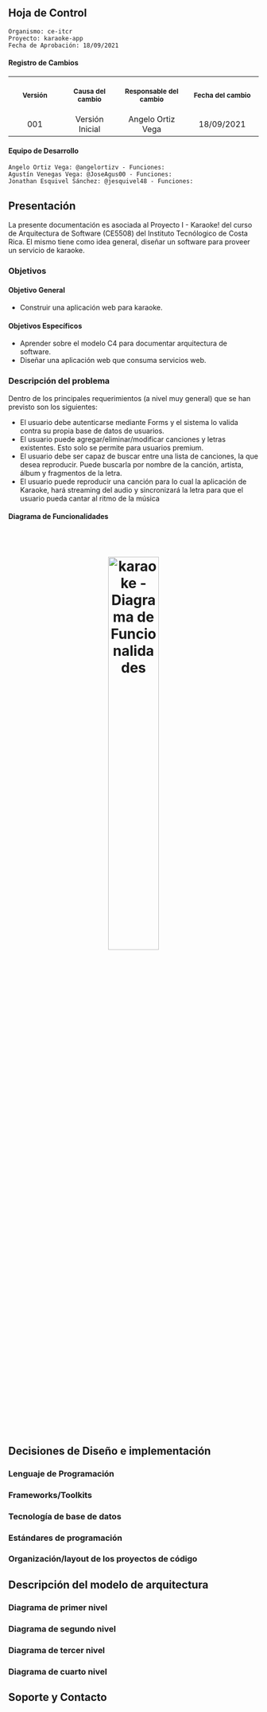 ## Hoja de Control

```
Organismo: ce-itcr
Proyecto: karaoke-app
Fecha de Aprobación: 18/09/2021
```

#### Registro de Cambios

<table>
  <tr>
    <th align="center">
      <img width="441" height="1">
      <p><small>Versión</small></p>
    </th>
    <th align="center">
      <img width="441" height="1">
      <p><small>Causa del cambio</small></p>
    </th>
    <th align="center">
      <img width="441" height="1">
      <p><small>Responsable del cambio</small></p>
    </th>
    <th align="center">
      <img width="441" height="1">
      <p><small>Fecha del cambio</small></p>
    </th>
  </tr>
  <tr>
    <td align="center">
      001
    </td>
    <td align="center">
      Versión Inicial
    </td>
    <td align="center">
      Angelo Ortiz Vega
    </td>
    <td align="center">
      18/09/2021
    </td>
  </tr>
</table>

#### Equipo de Desarrollo


```
Angelo Ortiz Vega: @angelortizv - Funciones:
Agustín Venegas Vega: @JoseAgus00 - Funciones:
Jonathan Esquivel Sánchez: @jesquivel48 - Funciones: 
```

## Presentación 

La presente documentación es asociada al Proyecto I - Karaoke! del curso de Arquitectura de Software (CE5508) del Instituto Tecnólogico de Costa Rica. El mismo tiene como idea general, diseñar un software para proveer un servicio de karaoke. 

### Objetivos

#### Objetivo General

* Construir una aplicación web para karaoke.

#### Objetivos Específicos

* Aprender sobre el modelo C4 para documentar arquitectura de software.
* Diseñar una aplicación web que consuma servicios web.

### Descripción del problema

Dentro de los principales requerimientos (a nivel muy general) que se han previsto son los siguientes:

* El usuario debe autenticarse mediante Forms y el sistema lo valida contra su propia base de datos de usuarios. 
* El usuario puede agregar/eliminar/modificar canciones y letras existentes. Esto solo se permite para usuarios premium. 
* El usuario debe ser capaz de buscar entre una lista de canciones, la que desea reproducir. Puede buscarla por nombre de la canción, artista, álbum y fragmentos de la letra. 
* El usuario puede reproducir una canción para lo cual la aplicación de Karaoke, hará streaming del audio y sincronizará la letra para que el usuario pueda cantar al ritmo de la música

#### Diagrama de Funcionalidades

<h1 align="center">
  <br>
  <img width="45%" src="https://res.cloudinary.com/dek4evg4t/image/upload/v1632070194/karaoke-app/Documentaci%C3%B3n/karaoke_-_Diagrama_de_Funcionalides.drawio.png" 
  alt="karaoke - Diagrama de Funcionalidades">
</h1>

## Decisiones de Diseño e implementación 

### Lenguaje de Programación 
### Frameworks/Toolkits
### Tecnología de base de datos
### Estándares de programación
### Organización/layout de los proyectos de código

## Descripción del modelo de arquitectura

### Diagrama de primer nivel

### Diagrama de segundo nivel

### Diagrama de tercer nivel

### Diagrama de cuarto nivel


## Soporte y Contacto

